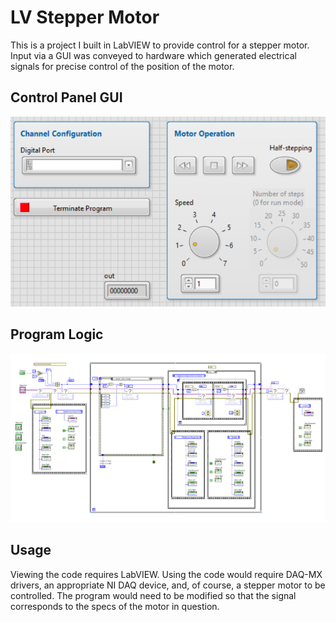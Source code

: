 # LV Stepper Motor

This is a project I built in LabVIEW to provide control for a stepper motor. Input via a GUI was conveyed to hardware which generated electrical signals for precise control of the position of the motor.

## Control Panel GUI
![GUI with control pannel for motor operation](./front_panel.png)

## Program Logic
![Diagram of program logic](./block_diagram.png)

## Usage
Viewing the code requires LabVIEW. Using the code would require DAQ-MX drivers, an appropriate NI DAQ device, and, of course, a stepper motor to be controlled. The program would need to be modified so that the signal corresponds to the specs of the motor in question.